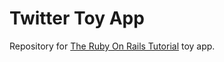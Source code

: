 # Twitter Toy App

Repository for [The Ruby On Rails Tutorial](https://www.railstutorial.org/) toy app.
